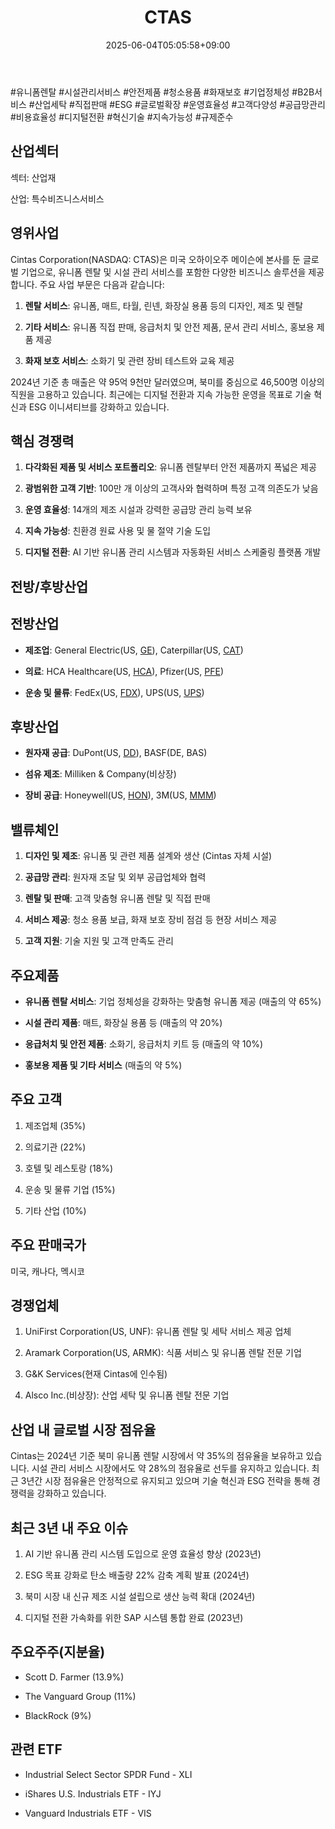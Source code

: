 ﻿---
title: "CTAS"
date: 2025-06-04T05:05:58+09:00
lastmod: 2025-06-04T05:05:58+09:00
type: docs
sidebar:
  open: true
weight: 244
---
<div style="display:none">
  <meta property="article:published_time" content="2025-06-03T20:05:58Z" />
  <meta property="article:modified_time" content="2025-06-03T20:05:58Z" />
</div>
#유니폼렌탈 #시설관리서비스 #안전제품 #청소용품 #화재보호 #기업정체성 #B2B서비스 #산업세탁 #직접판매 #ESG #글로벌확장 #운영효율성 #고객다양성 #공급망관리 #비용효율성 #디지털전환 #혁신기술 #지속가능성 #규제준수

## 산업섹터

섹터: 산업재

산업: 특수비즈니스서비스

## 영위사업

Cintas Corporation(NASDAQ: CTAS)은 미국 오하이오주 메이슨에 본사를 둔 글로벌 기업으로, 유니폼 렌탈 및 시설 관리 서비스를 포함한 다양한 비즈니스 솔루션을 제공합니다. 주요 사업 부문은 다음과 같습니다:

1. **렌탈 서비스**: 유니폼, 매트, 타월, 린넨, 화장실 용품 등의 디자인, 제조 및 렌탈
    
2. **기타 서비스**: 유니폼 직접 판매, 응급처치 및 안전 제품, 문서 관리 서비스, 홍보용 제품 제공
    
3. **화재 보호 서비스**: 소화기 및 관련 장비 테스트와 교육 제공

2024년 기준 총 매출은 약 95억 9천만 달러였으며, 북미를 중심으로 46,500명 이상의 직원을 고용하고 있습니다. 최근에는 디지털 전환과 지속 가능한 운영을 목표로 기술 혁신과 ESG 이니셔티브를 강화하고 있습니다.

## 핵심 경쟁력

1. **다각화된 제품 및 서비스 포트폴리오**: 유니폼 렌탈부터 안전 제품까지 폭넓은 제공
    
2. **광범위한 고객 기반**: 100만 개 이상의 고객사와 협력하며 특정 고객 의존도가 낮음
    
3. **운영 효율성**: 14개의 제조 시설과 강력한 공급망 관리 능력 보유
    
4. **지속 가능성**: 친환경 원료 사용 및 물 절약 기술 도입
    
5. **디지털 전환**: AI 기반 유니폼 관리 시스템과 자동화된 서비스 스케줄링 플랫폼 개발

## 전방/후방산업

## 전방산업

- **제조업**: General Electric(US, [GE](/company-analysis/ge/)), Caterpillar(US, [CAT](/company-analysis/cat/))
    
- **의료**: HCA Healthcare(US, [HCA](/company-analysis/hca/)), Pfizer(US, [PFE](/company-analysis/pfe/))
    
- **운송 및 물류**: FedEx(US, [FDX](/company-analysis/fdx/)), UPS(US, [UPS](/company-analysis/ups/))

## 후방산업

- **원자재 공급**: DuPont(US, [DD](/company-analysis/dd/)), BASF(DE, BAS)
    
- **섬유 제조**: Milliken & Company(비상장)
    
- **장비 공급**: Honeywell(US, [HON](/company-analysis/hon/)), 3M(US, [MMM](/company-analysis/mmm/))

## 밸류체인

1. **디자인 및 제조**: 유니폼 및 관련 제품 설계와 생산 (Cintas 자체 시설)
    
2. **공급망 관리**: 원자재 조달 및 외부 공급업체와 협력
    
3. **렌탈 및 판매**: 고객 맞춤형 유니폼 렌탈 및 직접 판매
    
4. **서비스 제공**: 청소 용품 보급, 화재 보호 장비 점검 등 현장 서비스 제공
    
5. **고객 지원**: 기술 지원 및 고객 만족도 관리

## 주요제품

- **유니폼 렌탈 서비스**: 기업 정체성을 강화하는 맞춤형 유니폼 제공 (매출의 약 65%)
    
- **시설 관리 제품**: 매트, 화장실 용품 등 (매출의 약 20%)
    
- **응급처치 및 안전 제품**: 소화기, 응급처치 키트 등 (매출의 약 10%)
    
- **홍보용 제품 및 기타 서비스** (매출의 약 5%)

## 주요 고객

1. 제조업체 (35%)
    
2. 의료기관 (22%)
    
3. 호텔 및 레스토랑 (18%)
    
4. 운송 및 물류 기업 (15%)
    
5. 기타 산업 (10%)

## 주요 판매국가

미국, 캐나다, 멕시코

## 경쟁업체

1. UniFirst Corporation(US, UNF): 유니폼 렌탈 및 세탁 서비스 제공 업체
    
2. Aramark Corporation(US, ARMK): 식품 서비스 및 유니폼 렌탈 전문 기업
    
3. G&K Services(현재 Cintas에 인수됨)
    
4. Alsco Inc.(비상장): 산업 세탁 및 유니폼 렌탈 전문 기업

## 산업 내 글로벌 시장 점유율

Cintas는 2024년 기준 북미 유니폼 렌탈 시장에서 약 35%의 점유율을 보유하고 있습니다. 시설 관리 서비스 시장에서도 약 28%의 점유율로 선두를 유지하고 있습니다. 최근 3년간 시장 점유율은 안정적으로 유지되고 있으며 기술 혁신과 ESG 전략을 통해 경쟁력을 강화하고 있습니다.

## 최근 3년 내 주요 이슈

1. AI 기반 유니폼 관리 시스템 도입으로 운영 효율성 향상 (2023년)
    
2. ESG 목표 강화로 탄소 배출량 22% 감축 계획 발표 (2024년)
    
3. 북미 시장 내 신규 제조 시설 설립으로 생산 능력 확대 (2024년)
    
4. 디지털 전환 가속화를 위한 SAP 시스템 통합 완료 (2023년)

## 주요주주(지분율)

- Scott D. Farmer (13.9%)
    
- The Vanguard Group (11%)
    
- BlackRock (9%)

## 관련 ETF

- Industrial Select Sector SPDR Fund - XLI
    
- iShares U.S. Industrials ETF - IYJ
    
- Vanguard Industrials ETF - VIS
